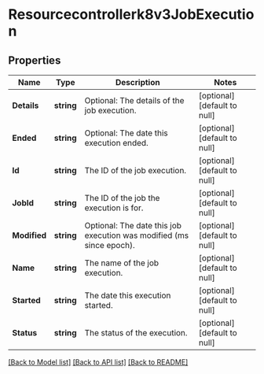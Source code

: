 # Resourcecontrollerk8v3JobExecution

## Properties
Name | Type | Description | Notes
------------ | ------------- | ------------- | -------------
**Details** | **string** | Optional: The details of the job execution. | [optional] [default to null]
**Ended** | **string** | Optional: The date this execution ended. | [optional] [default to null]
**Id** | **string** | The ID of the job execution. | [optional] [default to null]
**JobId** | **string** | The ID of the job the execution is for. | [optional] [default to null]
**Modified** | **string** | Optional: The date this job execution was modified (ms since epoch). | [optional] [default to null]
**Name** | **string** | The name of the job execution. | [optional] [default to null]
**Started** | **string** | The date this execution started. | [optional] [default to null]
**Status** | **string** | The status of the execution. | [optional] [default to null]

[[Back to Model list]](../README.md#documentation-for-models) [[Back to API list]](../README.md#documentation-for-api-endpoints) [[Back to README]](../README.md)

